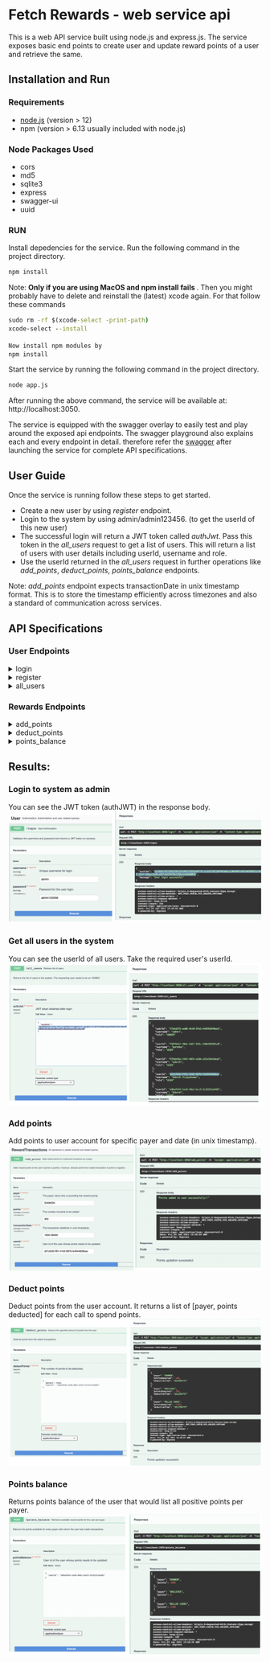 # Fetch Rewards - web service api

This is a web API service built using node.js and express.js. The service exposes basic end points to create user and update reward points of a user and retrieve the same.

## Installation and Run

### Requirements

- [node.js](https://nodejs.org/en/) (version > 12)
- npm (version > 6.13 usually included with node.js)

### Node Packages Used

- cors
- md5
- sqlite3
- express
- swagger-ui
- uuid

### RUN

Install depedencies for the service. Run the following command in the project directory.

```cmd
npm install
```
Note: <b>Only if you are using MacOS and npm install fails </b>.
Then you might probably have to delete and reinstall the (latest) xcode again. For that follow these commands
```cmd
sudo rm -rf $(xcode-select -print-path)
xcode-select --install

Now install npm modules by
npm install
```

Start the service by running the following command in the project directory.

```cmd
node app.js
```

After running the above command, the service will be available at: http://localhost:3050.

The service is equipped with the swagger overlay to easily test and play around the exposed api endpoints. The swagger playground also explains each and every endpoint in detail. therefore refer the [swagger](http://localhost:3050) after launching the service for complete API specifications.

## User Guide

Once the service is running follow these steps to get started.

- Create a new user by using <i>register</i> endpoint.
- Login to the system by using admin/admin123456. (to get the userId of this new user)
- The successful login will return a JWT token called <i>authJwt</i>. Pass this token in the <i>all_users</i> request to get a list of users. This will return a list of users with user details including userId, username and role.
- Use the userId returned in the <i>all_users</i> request in further operations like <i>add_points</i>, <i>deduct_points</i>, <i>points_balance</i> endpoints.

Note: <i>add_points</i> endpoint expects transactionDate in unix timestamp format. This is to store the timestamp efficiently across timezones and also a standard of communication across services.

## API Specifications

### User Endpoints

<details>
  <summary>login</summary>
  The endpoint can be used to login to the system.<br/>
  <b>Request Url: </b>http://localhost:3050/login
</details>
<details>
  <summary>register</summary>
  
  The endpoint can be used to create a new user.<br/>
  <b>Request Url: </b>http://localhost:3050/register
</details>
<details>
  <summary>all_users</summary>
  
  The endpoint returns all the users present in the system.<br/>
  <b>Request Url: </b>http://localhost:3050/all_users
</details>

### Rewards Endpoints

<details>
  <summary>add_points</summary>
  
  The endpoint adds reward points for a specific user and specific payer. If the points specified is positive, then the points will be added to the user for that payer. If specified points is negative, it deducts the points for the user from the specific payer from the oldest entry in the transactions table.<br/>
  <b>Request Url: </b>http://localhost:3050/add_points
</details>
<details>
  <summary>deduct_points</summary>
  
  The endpoint deducts the specified amount of points from the user in the order of oldest reward transactions.<br/>
  <b>Request Url: </b>http://localhost:3050/deduct_points
</details>
<details>
  <summary>points_balance</summary>
  
  The endpoint retrieves the available points balance for the user for every payer the user has ever made transactions with.<br/>
  <b>Request Url: </b>http://localhost:3050/points_balance
</details>

## Results:
### Login to system as admin
You can see the JWT token (authJWT) in the response body.
![login](results/Login_admin.png) 

### Get all users in the system
You can see the userId of all users. Take the required user's userId. 
![login](results/all_users.png) 

### Add points 
Add points to user account for specific payer and date (in unix timestamp).
![login](results/add_points.png) 

### Deduct points
Deduct points from the user account. It returns a list of [payer, points deducted] for each call to spend points.
![login](results/deduct.png) 

### Points balance
Returns points balance of the user that would list all positive points per payer.
![login](results/points_bal.png) 
